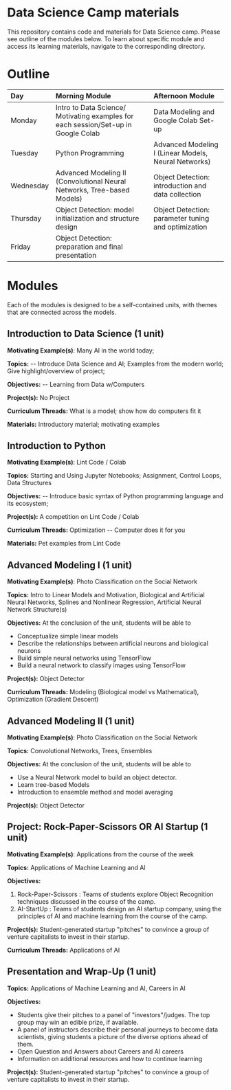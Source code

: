 # Data Science Camp materials

This repository contains code and materials for Data Science camp. Please see outline of the modules below. To learn about specific module and access its learning materials, navigate to the corresponding directory.


# Outline


 |Day  | Morning Module | Afternoon Module |
 |:----|:---------------|:-----------------|
 |Monday | Intro to Data Science/ Motivating examples for each session/Set-up in Google Colab | Data Modeling and Google Colab Set-up |
 |Tuesday | Python Programming | Advanced Modeling I (Linear Models, Neural Networks) |
 |Wednesday | Advanced Modeling II (Convolutional Neural Networks, Tree-based Models)  | Object Detection: introduction and data collection |
 |Thursday | Object Detection: model initialization and structure design | Object Detection: parameter tuning and optimization |
 |Friday | Object Detection: preparation and final presentation |



 

# Modules

Each of the modules is designed to be a self-contained units, with themes that are connected across the models.

 

## Introduction to Data Science (1 unit)

 

**Motivating Example(s)**:  Many AI in the world today;

 

**Topics:** -- Introduce Data Science and AI; Examples from the modern world; Give highlight/overview of project;


**Objectives:** -- Learning from Data w/Computers

 

**Project(s):** No Project

 

**Curriculum Threads:** What is a model; show how do computers fit it

 

**Materials:** Introductory material; motivating examples


## Introduction to Python

 

**Motivating Example(s)**: Lint Code / Colab

 

**Topics:** Starting and Using Jupyter Notebooks; Assignment, Control Loops, Data Structures


**Objectives:** -- Introduce basic syntax of Python programming language and its ecosystem;


**Project(s):**  A competition on Lint Code / Colab

 

**Curriculum Threads:** Optimization -- Computer does it for you

 

**Materials:** Pet examples from Lint Code
 

## Advanced Modeling I (1 unit)

 

**Motivating Example(s)**: Photo Classification on the Social Network

 

**Topics:** Intro to Linear Models and Motivation, Biological and Artificial Neural Networks, Splines and Nonlinear Regression, Artificial Neural Network Structure(s)


**Objectives:** At the conclusion of the unit, students will be able to 

* Conceptualize simple linear models
* Describe the relationships between artificial neurons and biological neurons
* Build simple neural networks using TensorFlow
* Build a neural network to classify images using TensorFlow

 


**Project(s):** Object Detector

 

**Curriculum Threads:**  Modeling (Biological model vs Mathematical), Optimization (Gradient Descent)


## Advanced Modeling II (1 unit)

 

**Motivating Example(s)**: Photo Classification on the Social Network

 

**Topics:** Convolutional Networks, Trees, Ensembles


**Objectives:** At the conclusion of the unit, students will be able to 

* Use a Neural Network model to build an object detector.
* Learn tree-based Models
* Introduction to ensemble method and model averaging 


**Project(s):** Object Detector
 

## Project: Rock-Paper-Scissors OR AI Startup (1 unit)

 

**Motivating Example(s)**: Applications from the course of the week

 

**Topics:** Applications of Machine Learning and AI


**Objectives:** 
1) Rock-Paper-Scissors : Teams of students explore Object Recognition techniques discussed in the course of the camp.
2) AI-StartUp : Teams of students design an AI startup company, using the principles of AI and machine learning from the course of the camp.
 


**Project(s):**  Student-generated startup "pitches" to convince a group of venture capitalists to invest in their startup.

 

**Curriculum Threads:** Applications of AI


## Presentation and Wrap-Up (1 unit)

**Topics:** Applications of Machine Learning and AI, Careers in AI


**Objectives:** 

* Students give their pitches to a panel of "investors"/judges.  The top group may win an edible prize, if available.
* A panel of instructors describe their personal journeys to become data scientists, giving students a picture of the diverse options ahead of them.
* Open Question and Answers about Careers and AI careers
* Information on additional resources and how to continue learning
 


**Project(s):**  Student-generated startup "pitches" to convince a group of venture capitalists to invest in their startup.
